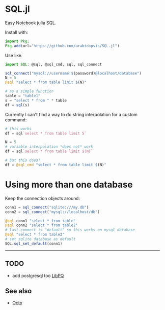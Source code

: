 # SQL.jl

Easy Notebook julia SQL.

Install with:

```julia
import Pkg;
Pkg.add(url="https://github.com/arabidopsis/SQL.jl")
```

Use like:

```julia
import SQL: @sql, @sql_cmd, sql, sql_connect

sql_connect("mysql://username:$(password)@localhost/database")
N = 5
@sql "select * from table limit $(N)"

# as a simple function
table = "table1"
s = "select * from " * table
df = sql(s)
```

Currently I can't find a way to do string interpolation
for a custom command:

```julia
# this works
df = sql`select * from table limit 5`

N = 5
# variable interpolation *does not* work
df = sql`select * from table limit $(N)`

# but this does!
df = @sql_cmd "select * from table limit $(N)"
```

# Using more than one database

Keep the connection objects around:

```julia
conn1 = sql_connect("sqlite:///my.db")
conn2 = sql_connect("mysql://localhost/db")

@sql conn1 "select * from table"
@sql conn2 "select * from table2"
# last connect is "default" so this works on mysql database
@sql "select * from table2"
# set sqlite database as default
SQL.sql_set_default(conn1)
```

----

## TODO

* add postgresql too [LibPQ](https://github.com/invenia/LibPQ.jl)


## See also

* [Octo](https://github.com/wookay/Octo.jl)